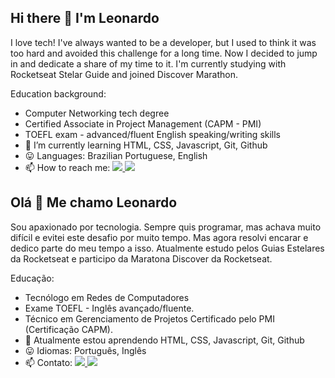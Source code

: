 ## Hi there 👋 I'm Leonardo

I love tech! I've always wanted to be a developer, but I used to think it was too hard and avoided this challenge for a long time. Now I decided to jump in and dedicate a share of my time to it. I'm currently studying with Rocketseat Stelar Guide and joined Discover Marathon.

Education background:
- Computer Networking tech degree
- Certified Associate in Project Management (CAPM - PMI)
- TOEFL exam - advanced/fluent English speaking/writing skills
- 🌱 I’m currently learning HTML, CSS, Javascript, Git, Github
- :stuck_out_tongue: Languages: Brazilian Portuguese, English
- 📫 How to reach me: <a target="_blank" href="https://linktr.ee/leonardo.carneiro" title="Linktree"><img src="https://img.shields.io/badge/Click-Linktree-success"> </a> <a href="mailto:leonardo.carneiro084@gmail.com" title="Email"><img src="https://img.shields.io/badge/Click-Gmail-red"></a>

## Olá 👋 Me chamo Leonardo

Sou apaxionado por tecnologia. Sempre quis programar, mas achava muito difícil e evitei este desafio por muito tempo. Mas agora resolvi encarar e dedico parte do meu tempo a isso. Atualmente estudo pelos Guias Estelares da Rocketseat e participo da Maratona Discover da Rocketseat.

Educação:
- Tecnólogo em Redes de Computadores
- Exame TOEFL - Inglês avançado/fluente. 
- Técnico em Gerenciamento de Projetos Certificado pelo PMI (Certificação CAPM). 
- 🌱 Atualmente estou aprendendo HTML, CSS, Javascript, Git, Github
- :stuck_out_tongue: Idiomas: Português, Inglês
- 📫 Contato: <a target="_blank" href="https://linktr.ee/leonardo.carneiro" title="Linktree"><img src="https://img.shields.io/badge/Clique-Linktree-success"> </a> <a href="mailto:leonardo.carneiro084@gmail.com" title="Email"><img src="https://img.shields.io/badge/Clique-Gmail-red"></a>

<!--

- 👯 I’m looking to collaborate on ... 
- 🤔 I’m looking for help with ...
- 💬 Ask me about ...
- 😄 Pronouns: ...
- ⚡ Fun fact: ...

-->

